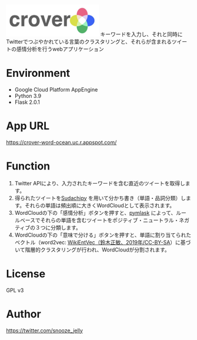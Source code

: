<img src="crover/static/figure/crover_logo.jpeg" width=50%>
キーワードを入力し、それと同時にTwitterでつぶやかれている言葉のクラスタリングと、それらが含まれるツイートの感情分析を行うwebアプリケーション

# Environment
- Google Cloud Platform AppEngine
- Python 3.9
- Flask 2.0.1

# App URL
https://crover-word-ocean.uc.r.appspot.com/

# Function
1. Twitter APIにより、入力されたキーワードを含む直近のツイートを取得します。
2. 得られたツイートを[Sudachipy](https://github.com/WorksApplications/SudachiPy)
   を用いて分かち書き（単語・品詞分類）します。それらの単語は頻出順に大きくWordCloudとして表示されます。
3. WordCloudの下の「感情分析」ボタンを押すと、[pymlask](https://github.com/ikegami-yukino/pymlask)
によって、ルールベースでそれらの単語を含むツイートをポジティブ・ニュートラル・ネガティブの３つに分類します。
4. WordCloudの下の「意味で分ける」ボタンを押すと、単語に割り当てられたベクトル（word2vec: <a href="http://www.cl.ecei.tohoku.ac.jp/~m-suzuki/jawiki_vector/">WikiEntVec（鈴木正敏、2019年/CC-BY-SA</a>）に基づいて階層的クラスタリングが行われ、WordCloudが分割されます。


# License
GPL v3

# Author
https://twitter.com/snooze_jelly

